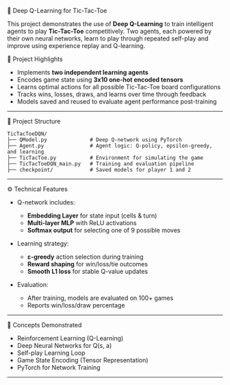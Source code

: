 🤖 Deep Q-Learning for Tic-Tac-Toe

This project demonstrates the use of **Deep Q-Learning** to train intelligent agents to play **Tic-Tac-Toe** competitively. Two agents, each powered by their own neural networks, learn to play through repeated self-play and improve using experience replay and Q-learning.

🎯 Project Highlights

* Implements **two independent learning agents**
* Encodes game state using **3x10 one-hot encoded tensors**
* Learns optimal actions for all possible Tic-Tac-Toe board configurations
* Tracks wins, losses, draws, and learns over time through feedback
* Models saved and reused to evaluate agent performance post-training

---

🧱 Project Structure

```
TicTacToeDQN/
├── QModel.py              # Deep Q-network using PyTorch
├── Agent.py               # Agent logic: Q-policy, epsilon-greedy, and learning
├── TicTacToe.py           # Environment for simulating the game
├── TicTacToeDQN_main.py   # Training and evaluation pipeline
├── checkpoint/            # Saved models for player 1 and 2
```

---
⚙️ Technical Features

* Q-network includes:

  * **Embedding Layer** for state input (cells & turn)
  * **Multi-layer MLP** with ReLU activations
  * **Softmax output** for selecting one of 9 possible moves
* Learning strategy:

  * **ε-greedy** action selection during training
  * **Reward shaping** for win/loss/tie outcomes
  * **Smooth L1 loss** for stable Q-value updates
* Evaluation:

  * After training, models are evaluated on 100+ games
  * Reports win/loss/draw percentage

---

🧠 Concepts Demonstrated

* Reinforcement Learning (Q-Learning)
* Deep Neural Networks for Q(s, a)
* Self-play Learning Loop
* Game State Encoding (Tensor Representation)
* PyTorch for Network Training

---

